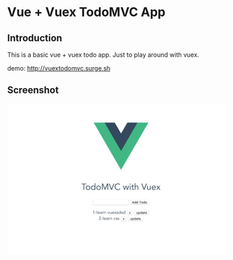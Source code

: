 # Vue + Vuex TodoMVC App

## Introduction

This is a basic vue + vuex todo app. Just to play around with vuex.

demo: http://vuextodomvc.surge.sh

## Screenshot
![](https://github.com/kuanhsuh/Vue-todomvc_vuex/blob/master/vuextodo.jpeg)
